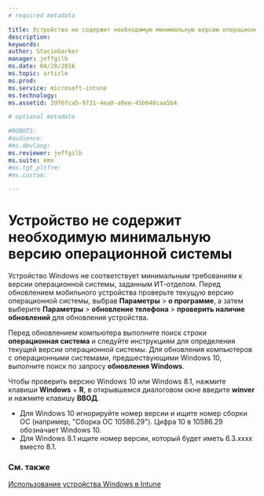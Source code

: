 ```yaml
---
# required metadata

title: Устройство не содержит необходимую минимальную версию операционной системы | Microsoft Intune
description:
keywords:
author: Staciebarker
manager: jeffgilb
ms.date: 04/28/2016
ms.topic: article
ms.prod:
ms.service: microsoft-intune
ms.technology:
ms.assetid: 2df6fca5-9731-4ea0-a8ee-45b648caa5b4

# optional metadata

#ROBOTS:
#audience:
#ms.devlang:
ms.reviewer: jeffgilb
ms.suite: ems
#ms.tgt_pltfrm:
#ms.custom:

---
```



# Устройство не содержит необходимую минимальную версию операционной системы

Устройство Windows не соответствует минимальным требованиям к версии операционной системы, заданным ИТ-отделом. Перед обновлением мобильного устройства проверьте текущую версию операционной системы, выбрав **Параметры** &gt; **о программе**, а затем выберите **Параметры** &gt; **обновление телефона** &gt; **проверить наличие обновлений** для обновления устройства.

Перед обновлением компьютера выполните поиск строки **операционная система** и следуйте инструкциям для определения текущей версии операционной системы. Для обновления компьютеров с операционными системами, предшествующими Windows 10, выполните поиск по запросу **обновления Windows**.

Чтобы проверить версию Windows 10 или Windows 8.1, нажмите клавиши **Windows** + **R**, в открывшемся диалоговом окне введите **winver** и нажмите клавишу **ВВОД**.

- Для Windows 10 игнорируйте номер версии и ищите номер сборки ОС (например, "Сборка ОС 10586.29"). Цифра 10 в 10586.29 обозначает Windows 10.
- Для Windows 8.1 ищите номер версии, который будет иметь 6.3.xxxx вместо 8.1.

### См. также
[Использование устройства Windows в Intune](using-your-windows-device-with-intune.md)

<!--HONumber=May16_HO2-->



